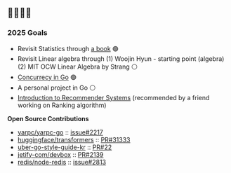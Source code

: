 ## 👩🏻‍💻👋
### 2025 Goals
- Revisit Statistics through [a book](https://product.kyobobook.co.kr/detail/S000200053547) 🟢
- Revisit Linear algebra through (1) Woojin Hyun - starting point (algebra) (2) MIT OCW Linear Algebra by Strang ⚪️
- [Concurrecy in Go](https://www.oreilly.com/library/view/concurrency-in-go/9781491941294/) 🟢
- A personal project in Go ⚪️
- [Introduction to Recommender Systems](https://product.kyobobook.co.kr/detail/S000201794203) (recommended by a friend working on Ranking algorithm)

**Open Source Contributions**
- [yarpc/yarpc-go](https://github.com/yarpc/yarpc-go) :: [issue#2217](https://github.com/yarpc/yarpc-go/issues/2217) 
- [huggingface/transformers](https://github.com/huggingface/transformers) :: [PR#31333](https://github.com/huggingface/transformers/pull/31333)
- [uber-go-style-guide-kr](https://github.com/TangoEnSkai/uber-go-style-guide-kr) :: [PR#22](https://github.com/TangoEnSkai/uber-go-style-guide-kr/pull/22)
- [jetify-com/devbox](https://github.com/jetify-com/devbox) :: [PR#2139](https://github.com/jetify-com/devbox/pull/2139)
- [redis/node-redis](https://github.com/redis/node-redis/) :: [issue#2813](https://github.com/redis/node-redis/issues/2813)
